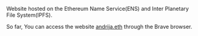 Website hosted on the Ethereum Name Service(ENS) and Inter Planetary File System(IPFS).

So far, You can access the website <a href="ipfs://bafybeianw7zcyzxsnlofgwtbo6s7yrnbc2v5vboord5djdj5nzr266cq2q/" target="_blank">andrija.eth</a> through the Brave browser.
